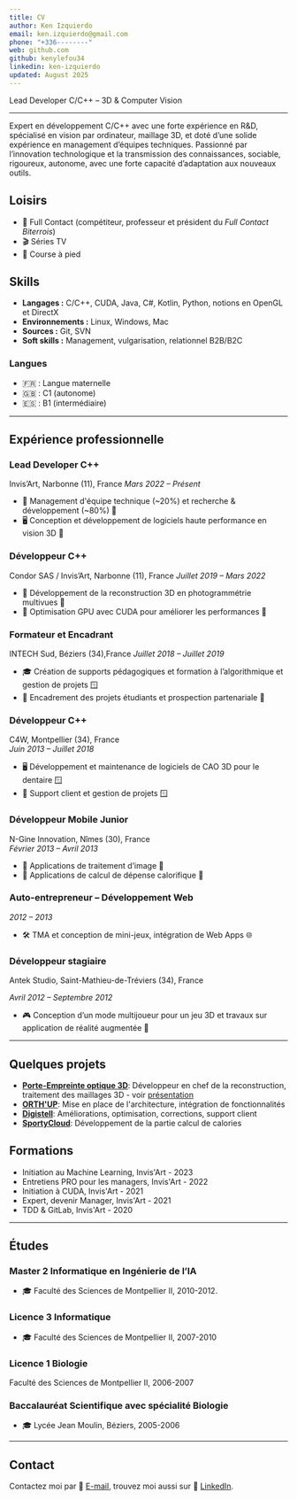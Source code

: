 ```yaml
---
title: CV
author: Ken Izquierdo
email: ken.izquierdo@gmail.com
phone: "+336--------"
web: github.com
github: kenylefou34 
linkedin: ken-izquierdo
updated: August 2025
---
```


Lead Developer C/C++ – 3D & Computer Vision

---

Expert en développement C/C++ avec une forte expérience en R&D, spécialisé en vision par ordinateur, maillage 3D, et doté d’une solide expérience en management d’équipes techniques.
Passionné par l’innovation technologique et la transmission des connaissances, sociable, rigoureux, autonome, avec une forte capacité d’adaptation aux nouveaux outils.

## Loisirs

- 🥋 Full Contact (compétiteur, professeur et président du *Full Contact Biterrois*)  
- 🎬 Séries TV  
- 🏃 Course à pied

## Skills

- **Langages :** C/C++, CUDA, Java, C#, Kotlin, Python, notions en OpenGL et DirectX
- **Environnements :** Linux, Windows, Mac
- **Sources :** Git, SVN
- **Soft skills :** Management, vulgarisation, relationnel B2B/B2C

### Langues 

- 🇫🇷 : Langue maternelle  
- 🇬🇧 : C1 (autonome)
- 🇪🇸 : B1 (intermédiaire)

---

## Expérience professionnelle

### Lead Developer C++

Invis’Art, Narbonne (11), France
*Mars 2022 – Présent*  

- 💼 Management d'équipe technique (~20%) et recherche & développement (~80%) 🐧  
- 🖥️ Conception et développement de logiciels haute performance en vision 3D 🐧  

### Développeur C++

Condor SAS / Invis’Art, Narbonne (11), France
*Juillet 2019 – Mars 2022*  

- 📸 Développement de la reconstruction 3D en photogrammétrie multivues 🐧
- 🚀 Optimisation GPU avec CUDA pour améliorer les performances 🐧  

### Formateur et Encadrant

INTECH Sud, Béziers (34),France
*Juillet 2018 – Juillet 2019*  

- 🎓 Création de supports pédagogiques et formation à l’algorithmique et gestion de projets 🪟
- 🤝 Encadrement des projets étudiants et prospection partenariale 🐧   

### Développeur C++

C4W, Montpellier (34), France     
*Juin 2013 – Juillet 2018*  

- 🖥️ Développement et maintenance de logiciels de CAO 3D pour le dentaire 🪟 
- 👥 Support client et gestion de projets 🪟

### Développeur Mobile Junior

N-Gine Innovation, Nîmes (30), France     
*Février 2013 – Avril 2013*

- 📱 Applications de traitement d’image 🤖
- 📱 Applications de calcul de dépense calorifique 🍎

### Auto-entrepreneur – Développement Web

*2012 – 2013*  
- 🛠️ TMA et conception de mini-jeux, intégration de Web Apps 🌐  

### Développeur stagiaire

Antek Studio, Saint-Mathieu-de-Tréviers (34), France  

*Avril 2012 – Septembre 2012*  
- 🎮 Conception d’un mode multijoueur pour un jeu 3D et travaux sur application de réalité augmentée 🤖

---

## Quelques projets

- **[Porte-Empreinte optique 3D](https://www.youtube.com/watch?v=0UtZMvnfV6s)**: Développeur en chef de la reconstruction, traitement des maillages 3D - voir [présentation](https://www.youtube.com/watch?v=jvU0j-GJay8)
- **[ORTH'UP](https://orthup.fr/)**: Mise en place de l'architecture, intégration de fonctionnalités
- **[Digistell](https://c4w.com/solutions/digistell)**: Améliorations, optimisation, corrections, support client
- **[SportyCloud](https://www.sportycloud.com/)**: Développement de la partie calcul de calories

## Formations

- Initiation au Machine Learning, Invis'Art - 2023
- Entretiens PRO pour les managers, Invis'Art - 2022
- Initiation à CUDA, Invis'Art - 2021
- Expert, devenir Manager, Invis'Art - 2021
- TDD & GitLab, Invis'Art - 2020

---

## Études

### Master 2 Informatique en Ingénierie de l’IA
- 🎓 Faculté des Sciences de Montpellier II, 2010-2012.  

### Licence 3 Informatique
- 🎓 Faculté des Sciences de Montpellier II, 2007-2010  

### Licence 1 Biologie
Faculté des Sciences de Montpellier II, 2006-2007 

### Baccalauréat Scientifique avec spécialité Biologie
- 🎓 Lycée Jean Moulin, Béziers, 2005-2006  

---

## Contact

Contactez moi par 📧 [E-mail](mailto:ken.izquierdo@gmail.com), trouvez moi aussi sur 🔗 [LinkedIn](https://www.linkedin.com/in/ken-izquierdo/).
